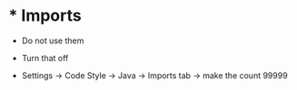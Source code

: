 # * Imports

- Do not use them

- Turn that off

- Settings -> Code Style -> Java -> Imports tab -> make the count 99999
